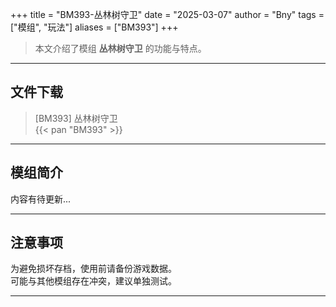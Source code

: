 +++
title = "BM393-丛林树守卫"
date = "2025-03-07"
author = "Bny"
tags = ["模组", "玩法"]
aliases = ["BM393"]
+++

> 本文介绍了模组 **丛林树守卫** 的功能与特点。

---

## 文件下载

> [BM393] 丛林树守卫  
{{< pan "BM393" >}}  

---

## 模组简介

>  
内容有待更新...  

---

## 注意事项

>  
为避免损坏存档，使用前请备份游戏数据。  
可能与其他模组存在冲突，建议单独测试。  

---

